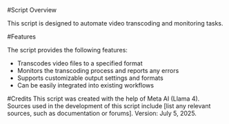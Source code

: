 #Script Overview

This script is designed to automate video transcoding and monitoring tasks.

#Features

The script provides the following features:

- Transcodes video files to a specified format
- Monitors the transcoding process and reports any errors
- Supports customizable output settings and formats
- Can be easily integrated into existing workflows

#Credits
This script was created with the help of Meta AI (Llama 4). Sources used in the development of this script include [list any relevant sources, such as documentation or forums]. Version: July 5, 2025.
